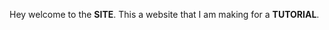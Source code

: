 Hey welcome to the <strong>SITE</strong>. This a website that I am making for a <strong>TUTORIAL</strong>.
